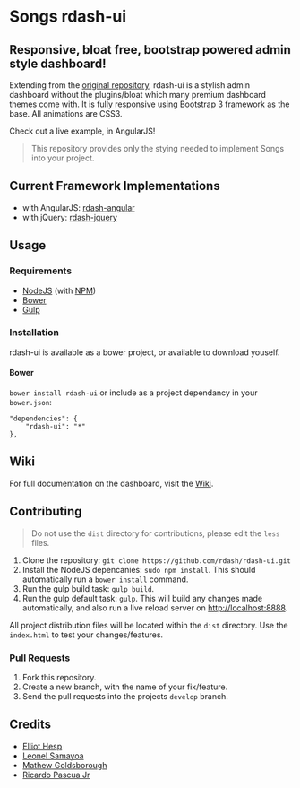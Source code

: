 # Songs rdash-ui
## Responsive, bloat free, bootstrap powered admin style dashboard!

Extending from the [original repository](https://github.com/Ehesp/Responsive-Dashboard), rdash-ui is a stylish admin dashboard without the plugins/bloat which many premium dashboard themes come with. It is fully responsive using Bootstrap 3 framework as the base. All animations are CSS3.

Check out a live example, in AngularJS!

> This repository provides only the stying needed to implement Songs into your project.

## Current Framework Implementations

* with AngularJS: [rdash-angular](https://github.com/rdash/rdash-angular)
* with jQuery: [rdash-jquery](https://github.com/rdash/rdash-jquery)

## Usage
### Requirements
* [NodeJS](http://nodejs.org/) (with [NPM](https://www.npmjs.org/))
* [Bower](http://bower.io)
* [Gulp](http://bower.io)

### Installation
rdash-ui is available as a bower project, or available to download youself.

#### Bower
`bower install rdash-ui`
or include as a project dependancy in your `bower.json`:
```
"dependencies": {
    "rdash-ui": "*"
},
```

## Wiki
For full documentation on the dashboard, visit the [Wiki]().

## Contributing
> Do not use the `dist` directory for contributions, please edit the `less` files.

1. Clone the repository: `git clone https://github.com/rdash/rdash-ui.git`
2. Install the NodeJS depencanies: `sudo npm install`. This should automatically run a `bower install` command.
3. Run the gulp build task: `gulp build`.
4. Run the gulp default task: `gulp`. This will build any changes made automatically, and also run a live reload server on [http://localhost:8888](http://localhost:8080).

All project distribution files will be located within the `dist` directory. Use the `index.html` to test your changes/features.

### Pull Requests
1. Fork this repository.
2. Create a new branch, with the name of your fix/feature.
3. Send the pull requests into the projects `develop` branch.

## Credits
* [Elliot Hesp](https://github.com/Ehesp)
* [Leonel Samayoa](https://github.com/lsamayoa)
* [Mathew Goldsborough](https://github.com/mgoldsborough)
* [Ricardo Pascua Jr](https://github.com/rdpascua)
